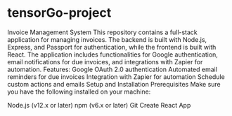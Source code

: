 # tensorGo-project
Invoice Management System
This repository contains a full-stack application for managing invoices. The backend is built with Node.js, Express, and Passport for authentication, while the frontend is built with React. The application includes functionalities for Google authentication, email notifications for due invoices, and integrations with Zapier for automation.
Features:
Google OAuth 2.0 authentication
Automated email reminders for due invoices
Integration with Zapier for automation
Schedule custom actions and emails
Setup and Installation
Prerequisites
Make sure you have the following installed on your machine:

Node.js (v12.x or later)
npm (v6.x or later)
Git
Create React App
